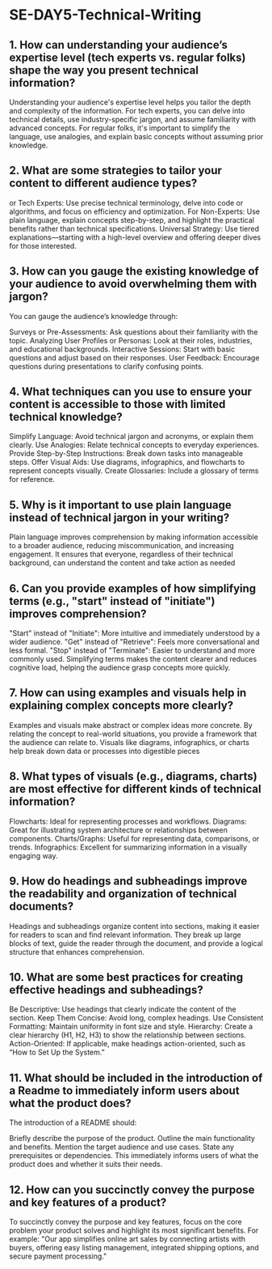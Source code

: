# SE-DAY5-Technical-Writing
## 1. How can understanding your audience’s expertise level (tech experts vs. regular folks) shape the way you present technical information?
Understanding your audience's expertise level helps you tailor the depth and complexity of the information. For tech experts, you can delve into technical details, use industry-specific jargon, and assume familiarity with advanced concepts. For regular folks, it's important to simplify the language, use analogies, and explain basic concepts without assuming prior knowledge.
## 2. What are some strategies to tailor your content to different audience types?
or Tech Experts: Use precise technical terminology, delve into code or algorithms, and focus on efficiency and optimization.
For Non-Experts: Use plain language, explain concepts step-by-step, and highlight the practical benefits rather than technical specifications.
Universal Strategy: Use tiered explanations—starting with a high-level overview and offering deeper dives for those interested.
## 3. How can you gauge the existing knowledge of your audience to avoid overwhelming them with jargon?
You can gauge the audience’s knowledge through:

Surveys or Pre-Assessments: Ask questions about their familiarity with the topic.
Analyzing User Profiles or Personas: Look at their roles, industries, and educational backgrounds.
Interactive Sessions: Start with basic questions and adjust based on their responses.
User Feedback: Encourage questions during presentations to clarify confusing points.
## 4. What techniques can you use to ensure your content is accessible to those with limited technical knowledge?
Simplify Language: Avoid technical jargon and acronyms, or explain them clearly.
Use Analogies: Relate technical concepts to everyday experiences.
Provide Step-by-Step Instructions: Break down tasks into manageable steps.
Offer Visual Aids: Use diagrams, infographics, and flowcharts to represent concepts visually.
Create Glossaries: Include a glossary of terms for reference.
## 5. Why is it important to use plain language instead of technical jargon in your writing?
Plain language improves comprehension by making information accessible to a broader audience, reducing miscommunication, and increasing engagement. It ensures that everyone, regardless of their technical background, can understand the content and take action as needed
## 6. Can you provide examples of how simplifying terms (e.g., "start" instead of "initiate") improves comprehension?
"Start" instead of "Initiate": More intuitive and immediately understood by a wider audience.
"Get" instead of "Retrieve": Feels more conversational and less formal.
"Stop" instead of "Terminate": Easier to understand and more commonly used.
Simplifying terms makes the content clearer and reduces cognitive load, helping the audience grasp concepts more quickly.
## 7. How can using examples and visuals help in explaining complex concepts more clearly?
Examples and visuals make abstract or complex ideas more concrete. By relating the concept to real-world situations, you provide a framework that the audience can relate to. Visuals like diagrams, infographics, or charts help break down data or processes into digestible pieces
## 8. What types of visuals (e.g., diagrams, charts) are most effective for different kinds of technical information?
Flowcharts: Ideal for representing processes and workflows.
Diagrams: Great for illustrating system architecture or relationships between components.
Charts/Graphs: Useful for representing data, comparisons, or trends.
Infographics: Excellent for summarizing information in a visually engaging way.
## 9. How do headings and subheadings improve the readability and organization of technical documents?
Headings and subheadings organize content into sections, making it easier for readers to scan and find relevant information. They break up large blocks of text, guide the reader through the document, and provide a logical structure that enhances comprehension.
## 10. What are some best practices for creating effective headings and subheadings?
Be Descriptive: Use headings that clearly indicate the content of the section.
Keep Them Concise: Avoid long, complex headings.
Use Consistent Formatting: Maintain uniformity in font size and style.
Hierarchy: Create a clear hierarchy (H1, H2, H3) to show the relationship between sections.
Action-Oriented: If applicable, make headings action-oriented, such as “How to Set Up the System.”
## 11. What should be included in the introduction of a Readme to immediately inform users about what the product does?
The introduction of a README should:

Briefly describe the purpose of the product.
Outline the main functionality and benefits.
Mention the target audience and use cases.
State any prerequisites or dependencies. This immediately informs users of what the product does and whether it suits their needs.
## 12. How can you succinctly convey the purpose and key features of a product?
To succinctly convey the purpose and key features, focus on the core problem your product solves and highlight its most significant benefits. For example: "Our app simplifies online art sales by connecting artists with buyers, offering easy listing management, integrated shipping options, and secure payment processing."

